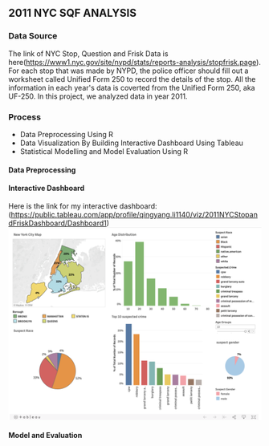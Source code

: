 ## 2011 NYC SQF ANALYSIS

### Data Source
The link of NYC Stop, Question and Frisk Data is here(https://www1.nyc.gov/site/nypd/stats/reports-analysis/stopfrisk.page). For each stop that was made by NYPD, the police officer should fill out a worksheet called Unified Form 250 to record the details of the stop. All the information in each year's data is coverted from the Unified Form 250, aka UF-250. In this project, we analyzed data in year 2011. 

### Process
  - Data Preprocessing Using R
  - Data Visualization By Building Interactive Dashboard Using Tableau
  - Statistical Modelling and Model Evaluation Using R
 
#### Data Preprocessing

#### Interactive Dashboard
Here is the link for my interactive dashboard:
(https://public.tableau.com/app/profile/qingyang.li1140/viz/2011NYCStopandFriskDashboard/Dashboard1)
![alt text](https://github.com/Qingyang666/2011-NYC-Stop-and-Frisk/blob/main/figures/Screen%20Shot%202021-06-17%20at%203.29.47%20PM.png)

#### Model and Evaluation
